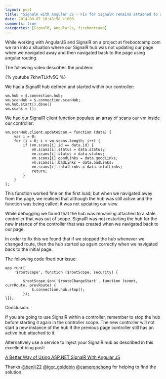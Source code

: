```yaml
---
layout: post
title: "SignalR with Angular JS - Fix for SignalR remains attached to a stale controller"
date: 2014-09-07 10:43:58 +1000
comments: true
categories: [SignalR, AngularJs, firebootcamp]
---
```

While working with AngularJS and SignalR on a project at firebootcamp.com we ran into a situation where our SignalR hub was not updating our page when we navigated away and then navigated back to the page using angular routing.

The following video describes the problem:

{% youtube 7khwTLkfv5Q %}

We had a SignalR hub defined and started within our controller:

```
vm.hub = $.connection.hub;
vm.scanHub = $.connection.scanHub;
vm.hub.start().done()
vm.scans = [];
```

We had our SignalR client function populate an array of scans our vm inside our controller:

```
vm.scanHub.client.updateScan = function (data) {
    var i = 0;
    for (i = 0; i < vm.scans.length; i++) {
        if (vm.scans[i].id == data.id) {
            vm.scans[i].status = data.status;
            vm.scans[i].status = data.status;
            vm.scans[i].goodLinks = data.goodLinks;
            vm.scans[i].badLinks = data.badLinks;
            vm.scans[i].totalLinks = data.totalLinks;
            return;
        }
    }
};
```

This function worked fine on the first load, but when we navigated away from the page, we realised that although the hub was still active and the function was being called, it was not updating our view.

While debugging we found that the hub was remaining attached to a stale controller that was out of scope.  SignalR was not restarting the hub for the new instance of the controller that was created when we navigated back to our page.

In order to fix this we found that if we stopped the hub whenever we changed route, then the hub started up again correctly when we navigated back to the initial page.

The following code fixed our issue:

```
app.run([
    '$rootScope', function ($rootScope, security) {
         
        $rootScope.$on('$routeChangeStart', function (event, currRoute, prevRoute) {
            $.connection.hub.stop();
        });
}]);
```

Conclusion:

If you are going to use SignalR within a controller, remember to stop the hub before starting it again in the controller scope.  The new controller will not start a new instance of the hub if the previous page controller still has an active hub attached to it.

Alternatively use a service to inject your SignalR hub as described in this excellent blog post:

[A Better Way of Using ASP.NET SignalR With Angular JS](http://sravi-kiran.blogspot.com.au/2013/09/ABetterWayOfUsingAspNetSignalRWithAngularJs.html)

Thanks [@benjii22](https://twitter.com/benjii22) [@igor_goldobin](https://twitter.com/igor_goldobin) [@cameronchong](https://twitter.com/cameronchong) for helping to find the solution.
